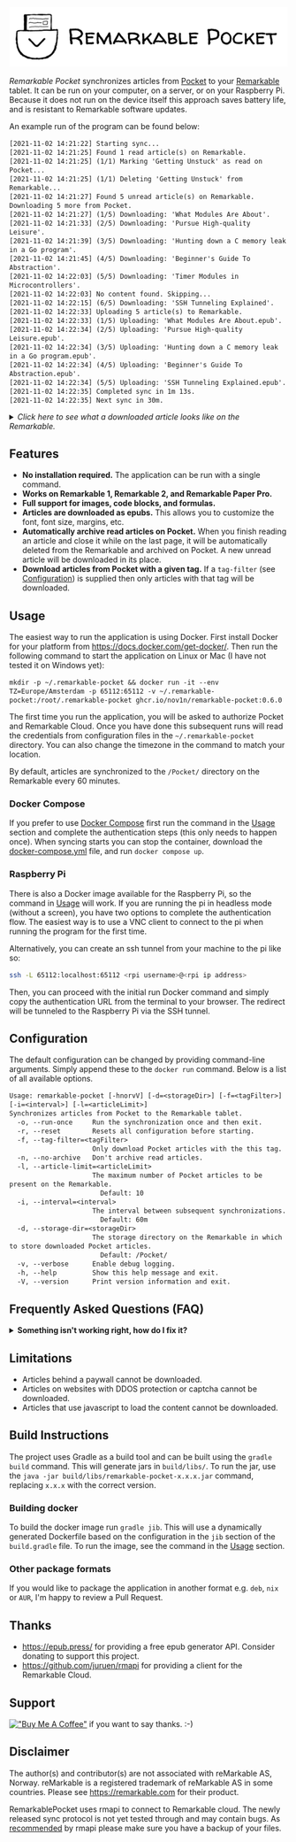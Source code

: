![Example article](assets/logo-title.png)

*Remarkable Pocket* synchronizes articles from [Pocket](https://getpocket.com) to
your [Remarkable](https://remarkable.com/) tablet. It can be run on your computer, on a server, or on your Raspberry Pi.
Because it does not
run on the device itself this approach saves battery life, and is resistant to Remarkable software updates.

An example run of the program can be found below:

```
[2021-11-02 14:21:22] Starting sync...
[2021-11-02 14:21:25] Found 1 read article(s) on Remarkable.
[2021-11-02 14:21:25] (1/1) Marking 'Getting Unstuck' as read on Pocket...
[2021-11-02 14:21:25] (1/1) Deleting 'Getting Unstuck' from Remarkable...
[2021-11-02 14:21:27] Found 5 unread article(s) on Remarkable. Downloading 5 more from Pocket.
[2021-11-02 14:21:27] (1/5) Downloading: 'What Modules Are About'.
[2021-11-02 14:21:33] (2/5) Downloading: 'Pursue High-quality Leisure'.
[2021-11-02 14:21:39] (3/5) Downloading: 'Hunting down a C memory leak in a Go program'.
[2021-11-02 14:21:45] (4/5) Downloading: 'Beginner's Guide To Abstraction'.
[2021-11-02 14:22:03] (5/5) Downloading: 'Timer Modules in Microcontrollers'.
[2021-11-02 14:22:03] No content found. Skipping...
[2021-11-02 14:22:15] (6/5) Downloading: 'SSH Tunneling Explained'.
[2021-11-02 14:22:33] Uploading 5 article(s) to Remarkable.
[2021-11-02 14:22:33] (1/5) Uploading: 'What Modules Are About.epub'.
[2021-11-02 14:22:34] (2/5) Uploading: 'Pursue High-quality Leisure.epub'.
[2021-11-02 14:22:34] (3/5) Uploading: 'Hunting down a C memory leak in a Go program.epub'.
[2021-11-02 14:22:34] (4/5) Uploading: 'Beginner's Guide To Abstraction.epub'.
[2021-11-02 14:22:34] (5/5) Uploading: 'SSH Tunneling Explained.epub'.
[2021-11-02 14:22:35] Completed sync in 1m 13s.
[2021-11-02 14:22:35] Next sync in 30m.
```

<details><summary><i>Click here to see what a downloaded article looks like on the Remarkable.</i></summary>
<img src="assets/article-small.jpg" alt="An example article on the Remarkable.">
</details>

## Features

- **No installation required.** The application can be run with a single command.
- **Works on Remarkable 1, Remarkable 2, and Remarkable Paper Pro.**
- **Full support for images, code blocks, and formulas.**
- **Articles are downloaded as epubs.** This allows you to customize the font, font size, margins, etc.
- **Automatically archive read articles on Pocket.** When you finish reading an article and close it while on the last
  page, it will be automatically deleted from the Remarkable and archived on Pocket. A new unread article will be
  downloaded in its place.
- **Download articles from Pocket with a given tag.** If a `tag-filter` (see [Configuration](#configuration)) is
  supplied then only articles with that tag will be downloaded.

## Usage

The easiest way to run the application is using Docker. First install Docker for your platform
from https://docs.docker.com/get-docker/. Then run the following command to start the application on Linux or Mac (I
have not tested it on Windows yet):

```
mkdir -p ~/.remarkable-pocket && docker run -it --env TZ=Europe/Amsterdam -p 65112:65112 -v ~/.remarkable-pocket:/root/.remarkable-pocket ghcr.io/nov1n/remarkable-pocket:0.6.0
```

The first time you run the application, you will be asked to authorize Pocket and Remarkable Cloud. Once you have done
this subsequent runs will read the credentials from configuration files in the `~/.remarkable-pocket` directory. You can also change
the timezone in the command to match your location.

By default, articles are synchronized to the `/Pocket/` directory on the Remarkable every 60 minutes.

### Docker Compose

If you prefer to use [Docker Compose](https://docs.docker.com/compose/) first run the command in the [Usage](#usage)
section and complete the authentication steps (this only needs to happen once). When syncing starts you can stop the
container, download the [docker-compose.yml](docker-compose.yml) file, and run `docker compose up`.

### Raspberry Pi

There is also a Docker image available for the Raspberry Pi, so the command in [Usage](#usage) will work. If you are
running the pi in headless mode (without a screen), you have two options to complete the authentication flow. The
easiest way is to use a VNC client to connect to the pi when running the program for the first time.

Alternatively, you can create an ssh tunnel from your machine to the pi like so:

```bash
ssh -L 65112:localhost:65112 <rpi username>@<rpi ip address>
```

Then, you can proceed with the initial run Docker command and simply copy the authentication URL from the terminal to
your browser. The redirect will be tunneled to the Raspberry Pi via the SSH tunnel.

## Configuration

The default configuration can be changed by providing command-line arguments. Simply append these to the `docker run`
command. Below is a list of all available options.

```
Usage: remarkable-pocket [-hnorvV] [-d=<storageDir>] [-f=<tagFilter>] [-i=<interval>] [-l=<articleLimit>]
Synchronizes articles from Pocket to the Remarkable tablet.
  -o, --run-once     Run the synchronization once and then exit.
  -r, --reset        Resets all configuration before starting.
  -f, --tag-filter=<tagFilter>
                     Only download Pocket articles with the this tag.
  -n, --no-archive   Don't archive read articles.
  -l, --article-limit=<articleLimit>
                     The maximum number of Pocket articles to be present on the Remarkable.
                       Default: 10
  -i, --interval=<interval>
                     The interval between subsequent synchronizations.
                       Default: 60m
  -d, --storage-dir=<storageDir>
                     The storage directory on the Remarkable in which to store downloaded Pocket articles.
                       Default: /Pocket/
  -v, --verbose      Enable debug logging.
  -h, --help         Show this help message and exit.
  -V, --version      Print version information and exit.
```

## Frequently Asked Questions (FAQ)

<details>
<summary><b>Something isn't working right, how do I fix it?</b></summary>

The first step is to run the command once with the `-r` flag. This resets all configuration, and resolves common
issues. If that doesn't solve your problem feel free to open an issue. Please run the application with the -v flag
for verbose log output, and attach the logs to the ticket. This helps me help you.

</details>

## Limitations

- Articles behind a paywall cannot be downloaded.
- Articles on websites with DDOS protection or captcha cannot be downloaded.
- Articles that use javascript to load the content cannot be downloaded.

## Build Instructions

The project uses Gradle as a build tool and can be built using the `gradle build` command. This will generate jars
in `build/libs/`. To run the jar, use the `java -jar build/libs/remarkable-pocket-x.x.x.jar` command, replacing `x.x.x`
with the correct version.

### Building docker

To build the docker image run `gradle jib`. This will use a dynamically generated Dockerfile based on the configuration
in the `jib` section of the `build.gradle` file. To run the image, see the command in the [Usage](#usage) section.

### Other package formats

If you would like to package the application in another format e.g. `deb`, `nix` or `AUR`, I'm happy to review a Pull
Request.

## Thanks

- https://epub.press/ for providing a free epub generator API. Consider donating to support this project.
- https://github.com/juruen/rmapi for providing a client for the Remarkable Cloud.

## Support

[!["Buy Me A Coffee"](https://www.buymeacoffee.com/assets/img/custom_images/orange_img.png)](https://www.buymeacoffee.com/nov1n)
if you want to say thanks. :-)

## Disclaimer

The author(s) and contributor(s) are not associated with reMarkable AS, Norway. reMarkable is a registered trademark of
reMarkable AS in some countries. Please see https://remarkable.com for their product.

RemarkablePocket uses rmapi to connect to Remarkable cloud. The newly released sync protocol is not yet tested through
and may contain bugs.
As [recommended](https://github.com/juruen/rmapi#warning-experimental-support-for-the-new-sync-protocol) by rmapi please
make sure you have a backup of your files.
